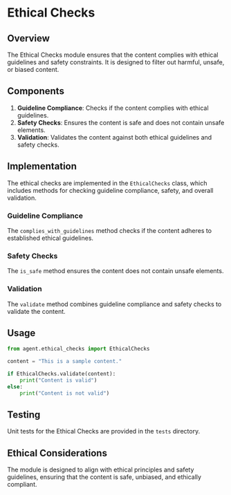 # Ethical Checks

## Overview
The Ethical Checks module ensures that the content complies with ethical guidelines and safety constraints. It is designed to filter out harmful, unsafe, or biased content.

## Components
1. **Guideline Compliance**: Checks if the content complies with ethical guidelines.
2. **Safety Checks**: Ensures the content is safe and does not contain unsafe elements.
3. **Validation**: Validates the content against both ethical guidelines and safety checks.

## Implementation
The ethical checks are implemented in the `EthicalChecks` class, which includes methods for checking guideline compliance, safety, and overall validation.

### Guideline Compliance
The `complies_with_guidelines` method checks if the content adheres to established ethical guidelines.

### Safety Checks
The `is_safe` method ensures the content does not contain unsafe elements.

### Validation
The `validate` method combines guideline compliance and safety checks to validate the content.

## Usage
```python
from agent.ethical_checks import EthicalChecks

content = "This is a sample content."

if EthicalChecks.validate(content):
    print("Content is valid")
else:
    print("Content is not valid")
```

## Testing
Unit tests for the Ethical Checks are provided in the `tests` directory.

## Ethical Considerations
The module is designed to align with ethical principles and safety guidelines, ensuring that the content is safe, unbiased, and ethically compliant.
